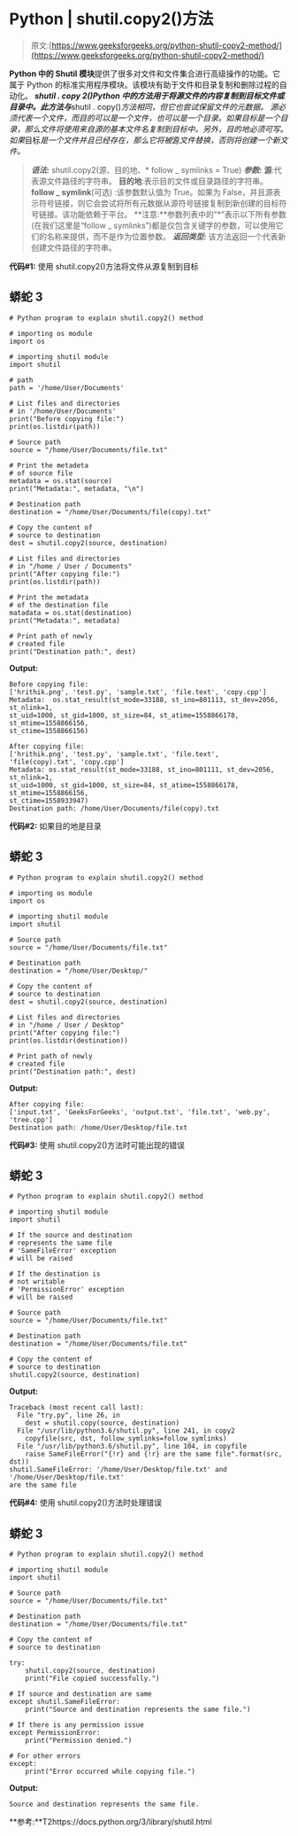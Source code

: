 # Python | shutil.copy2()方法

> 原文:[https://www.geeksforgeeks.org/python-shutil-copy2-method/](https://www.geeksforgeeks.org/python-shutil-copy2-method/)

**Python 中的 Shutil 模块**提供了很多对文件和文件集合进行高级操作的功能。它属于 Python 的标准实用程序模块。该模块有助于文件和目录复制和删除过程的自动化。
***shutil . copy 2()***Python 中的方法用于将*源文件的内容复制到*目标*文件或目录中。此方法与***shutil . copy()***方法相同，但它也尝试保留文件的元数据。
*源*必须代表一个文件，而*目的*可以是一个文件，也可以是一个目录。如果目标是一个目录，那么文件将使用来自源的基本文件名复制到目标中。另外，*目的地*必须可写。如果*目标*是一个文件并且已经存在，那么它将被*源*文件替换，否则将创建一个新文件。* 

> ***语法:*** shutil.copy2(源、目的地、* follow _ symlinks = True)
> ***参数:***
> **源**:代表源文件路径的字符串。
> **目的地**:表示目的文件或目录路径的字符串。
> **follow _ symlink**(可选) :该参数默认值为 True。如果为 False，并且源表示符号链接，则它会尝试将所有元数据从源符号链接复制到新创建的目标符号链接。该功能依赖于平台。
> **注意:**参数列表中的“*”表示以下所有参数(在我们这里是“follow _ symlinks”)都是仅包含关键字的参数，可以使用它们的名称来提供，而不是作为位置参数。
> ***返回类型:*** 该方法返回一个代表新创建文件路径的字符串。

**代码#1:** 使用 shutil.copy2()方法将文件从源复制到目标

## 蟒蛇 3

```
# Python program to explain shutil.copy2() method

# importing os module
import os

# importing shutil module
import shutil

# path
path = '/home/User/Documents'

# List files and directories
# in '/home/User/Documents'
print("Before copying file:")
print(os.listdir(path))

# Source path
source = "/home/User/Documents/file.txt"

# Print the metadeta
# of source file
metadata = os.stat(source)
print("Metadata:", metadata, "\n")

# Destination path
destination = "/home/User/Documents/file(copy).txt"

# Copy the content of
# source to destination
dest = shutil.copy2(source, destination)

# List files and directories
# in "/home / User / Documents"
print("After copying file:")
print(os.listdir(path))

# Print the metadata
# of the destination file
matadata = os.stat(destination)
print("Metadata:", metadata)

# Print path of newly
# created file
print("Destination path:", dest)
```

**Output:** 

```
Before copying file:
['hrithik.png', 'test.py', 'sample.txt', 'file.text', 'copy.cpp']
Metadata:  os.stat_result(st_mode=33188, st_ino=801113, st_dev=2056, st_nlink=1,
st_uid=1000, st_gid=1000, st_size=84, st_atime=1558866178, st_mtime=1558866156, 
st_ctime=1558866156) 

After copying file:
['hrithik.png', 'test.py', 'sample.txt', 'file.text', 'file(copy).txt', 'copy.cpp']
Metadata: os.stat_result(st_mode=33188, st_ino=801111, st_dev=2056, st_nlink=1,
st_uid=1000, st_gid=1000, st_size=84, st_atime=1558866178, st_mtime=1558866156,
st_ctime=1558933947)
Destination path: /home/User/Documents/file(copy).txt
```

**代码#2:** 如果目的地是目录

## 蟒蛇 3

```
# Python program to explain shutil.copy2() method

# importing os module
import os

# importing shutil module
import shutil

# Source path
source = "/home/User/Documents/file.txt"

# Destination path
destination = "/home/User/Desktop/"

# Copy the content of
# source to destination
dest = shutil.copy2(source, destination)

# List files and directories
# in "/home / User / Desktop"
print("After copying file:")
print(os.listdir(destination))

# Print path of newly
# created file
print("Destination path:", dest)
```

**Output:** 

```
After copying file:
['input.txt', 'GeeksForGeeks', 'output.txt', 'file.txt', 'web.py', 'tree.cpp']
Destination path: /home/User/Desktop/file.txt
```

**代码#3:** 使用 shutil.copy2()方法时可能出现的错误

## 蟒蛇 3

```
# Python program to explain shutil.copy2() method

# importing shutil module
import shutil

# If the source and destination
# represents the same file
# 'SameFileError' exception
# will be raised

# If the destination is
# not writable
# 'PermissionError' exception
# will be raised

# Source path
source = "/home/User/Documents/file.txt"

# Destination path
destination = "/home/User/Documents/file.txt"

# Copy the content of
# source to destination
shutil.copy2(source, destination)
```

**Output:** 

```
Traceback (most recent call last):
  File "try.py", line 26, in 
    dest = shutil.copy(source, destination)
  File "/usr/lib/python3.6/shutil.py", line 241, in copy2
    copyfile(src, dst, follow_symlinks=follow_symlinks)
  File "/usr/lib/python3.6/shutil.py", line 104, in copyfile
    raise SameFileError("{!r} and {!r} are the same file".format(src, dst))
shutil.SameFileError: '/home/User/Desktop/file.txt' and  '/home/User/Desktop/file.txt'
are the same file
```

**代码#4:** 使用 shutil.copy2()方法时处理错误

## 蟒蛇 3

```
# Python program to explain shutil.copy2() method

# importing shutil module
import shutil

# Source path
source = "/home/User/Documents/file.txt"

# Destination path
destination = "/home/User/Documents/file.txt"

# Copy the content of
# source to destination

try:
    shutil.copy2(source, destination)
    print("File copied successfully.")

# If source and destination are same
except shutil.SameFileError:
    print("Source and destination represents the same file.")

# If there is any permission issue
except PermissionError:
    print("Permission denied.")

# For other errors
except:
    print("Error occurred while copying file.")
```

**Output:** 

```
Source and destination represents the same file.
```

**参考:**T2https://docs.python.org/3/library/shutil.html